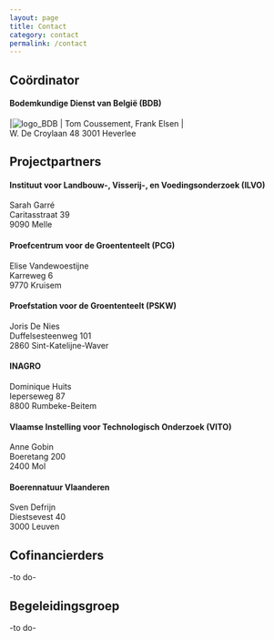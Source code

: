 ```yaml
---
layout: page
title: Contact
category: contact
permalink: /contact
---
```


## Coördinator
#### Bodemkundige Dienst van België (BDB)
|![logo_BDB](https://sarahgarre.gihub.io/op-peil/assets/img/logo_bdb.png "logo BDB") |  Tom Coussement, Frank Elsen   |    
W. De Croylaan 48 
3001 Heverlee  

## Projectpartners
#### Instituut voor Landbouw-, Visserij-, en Voedingsonderzoek (ILVO)

Sarah Garré  
Caritasstraat 39  
9090 Melle  

#### Proefcentrum voor de Groententeelt (PCG)

Elise Vandewoestijne   
Karreweg 6  
9770 Kruisem  

#### Proefstation voor de Groententeelt (PSKW)

Joris De Nies  
Duffelsesteenweg 101  
2860 Sint-Katelijne-Waver  

#### INAGRO

Dominique Huits  
Ieperseweg 87   
8800 Rumbeke-Beitem  

#### Vlaamse Instelling voor Technologisch Onderzoek (VITO)

Anne Gobin  
Boeretang 200  
2400 Mol  

#### Boerennatuur Vlaanderen

Sven Defrijn  
Diestsevest 40  
3000 Leuven  

## Cofinancierders

-to do-

## Begeleidingsgroep

-to do-